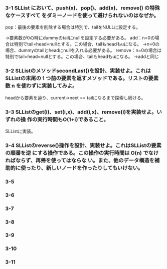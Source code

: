 ### 3-1 SLList において、push(x)、pop()、add(x)、remove() の特殊なケースすべて をダミーノードを使って避けられないのはなぜか。
pop：最後の要素を削除する場合は特別で、tailをNULLに設定する。

→要素数が0の時にdummyのtailにnullを設定する必要がある。
add：n=0の場合は特別でtail=head=nullとする。この場合、tailもheadもuになる。
→n=0の場合、dummyのtailとheadにnullを入れる必要がある。
remove：n=0の場合は特別でtail=head=nullとする。この場合、tailもheadもuになる。
→addと同じ

### 3-2 SLListのメソッドsecondLast()を設計、実装せよ。これはSLListの末尾の 1 つ前の要素を返すメソッドである。リストの要素数 n を使わずに実装してみよ。
headから要素を辿り、current->next == tailになるまで探索し続ける。
### 3-3 SLListのget(i)、set(i,x)、add(i,x)、remove(i)を実装せよ。いずれの操 作の実行時間もO(1+i)であること。
SLListに実装。
### 3-4 SLListのreverse()操作を設計、実装せよ。これはSLListの要素の順番を逆 にする操作である。この操作の実行時間は O(n) でなければならず、再帰を使ってはならな い。また、他のデータ構造を補助的に使ったり、新しいノードを作ったりしてもいけない。
### 3-5
### 3-6
### 3-7
### 3-8
### 3-9
### 3-10
### 3-11

